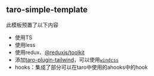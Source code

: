 ## taro-simple-template
此模板预置了以下内容

- 使用TS
- 使用less
- 使用redux、[@reduxjs/toolkit](https://redux-toolkit.js.org/)
- 添加[taro-plugin-tailwind](https://github.com/pcdotfan/taro-plugin-tailwind#readme)，可以使用[`windcss`](https://windicss.org/)
- hooks：集成了部分可以在taro中使用的ahooks中的hook
